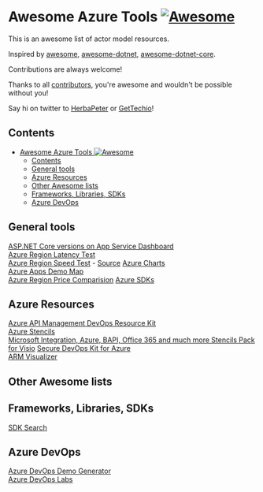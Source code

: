 # Awesome Azure Tools [![Awesome](https://cdn.rawgit.com/sindresorhus/awesome/d7305f38d29fed78fa85652e3a63e154dd8e8829/media/badge.svg)](https://github.com/sindresorhus/awesome)

This is an awesome list of actor model resources.

Inspired by [awesome](https://github.com/sindresorhus/awesome), [awesome-dotnet](https://github.com/quozd/awesome-dotnet), [awesome-dotnet-core](https://github.com/thangchung/awesome-dotnet-core).

Contributions are always welcome!

Thanks to all [contributors](https://github.com/GetTech-io/awesome-actor/graphs/contributors), you're awesome and wouldn't be possible without you!

Say hi on twitter to [HerbaPeter](https://twitter.com/HerbaPeter) or [GetTechio](https://twitter.com/GetTechio)!

## Contents

- [Awesome Azure Tools ![Awesome](https://github.com/sindresorhus/awesome)](#awesome-azure-tools-img-src%22httpsgithubcomsindresorhusawesome%22-alt%22awesome%22)
  - [Contents](#contents)
  - [General tools](#general-tools)
  - [Azure Resources](#azure-resources)
  - [Other Awesome lists](#other-awesome-lists)
  - [Frameworks, Libraries, SDKs](#frameworks-libraries-sdks)
  - [Azure DevOps](#azure-devops)

## General tools

[ASP.NET Core versions on App Service Dashboard](https://aspnetcoreon.azurewebsites.net/)  
[Azure Region Latency Test](http://www.azurespeed.com/)  
[Azure Region Speed Test](http://azurespeedtest.azurewebsites.net/) - [Source](https://github.com/richorama/AzureSpeedTest2)
[Azure Charts](https://azurecharts.com/)  
[Azure Apps Demo Map](https://azureappsdemomap.com/map)  
[Azure Region Price Comparision](https://azureprice.net/Region)
[Azure SDKs](https://azure.github.io/azure-sdk/)
## Azure Resources

[Azure API Management DevOps Resource Kit](https://github.com/Azure/azure-api-management-devops-resource-kit)  
[Azure Stencils](https://github.com/azurekid/Azure-Stencils)  
[Microsoft Integration, Azure, BAPI, Office 365 and much more Stencils Pack for Visio](https://github.com/sandroasp/Microsoft-Integration-and-Azure-Stencils-Pack-for-Visio)
[Secure DevOps Kit for Azure](https://github.com/azsk/DevOpsKit-docs)  
[ARM Visualizer](http://armviz.io/)

## Other Awesome lists

## Frameworks, Libraries, SDKs
[SDK Search](https://azure.github.io/azure-sdk)
## Azure DevOps

[Azure DevOps Demo Generator](https://azuredevopsdemogenerator.azurewebsites.net/)  
[Azure DevOps Labs](https://www.azuredevopslabs.com/)

